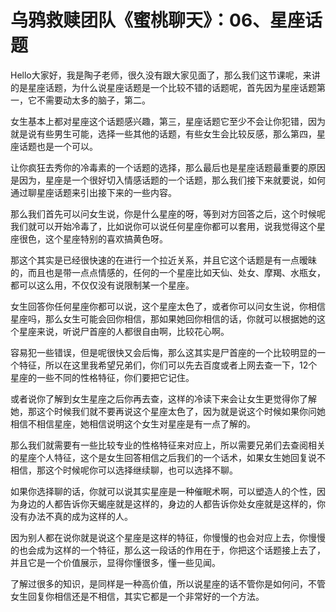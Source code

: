 # 乌鸦救赎团队《蜜桃聊天》：06、星座话题

Hello大家好，我是陶子老师，很久没有跟大家见面了，那么我们这节课呢，来讲的是星座话题，为什么说星座话题是一个比较不错的话题呢，首先因为星座话题第一，它不需要动太多的脑子，第二。

女生基本上都对星座这个话题感兴趣，第三，星座话题它至少不会让你犯错，因为就是说有些男生可能，选择一些其他的话题，有些女生会比较反感，那么第四，星座话题也是一个可以。

让你疯狂去秀你的冷毒素的一个话题的选择，那么最后也是星座话题最重要的原因是因为，星座是一个很好切入情感话题的一个话题，那么我们接下来就要说，如何通过聊星座话题来引出接下来的一些内容。

那么我们首先可以问女生说，你是什么星座的呀，等到对方回答之后，这个时候呢我们就可以开始冷毒了，比如说你可以说任何星座你都可以套用，说我觉得这个星座很色，这个星座特别的喜欢搞黄色呀。

那这个其实是已经很快速的在进行一个拉近关系，并且它这个话题是有一点暧昧的，而且也是带一点点情感的，任何的一个星座比如天仙、处女、摩羯、水瓶女，都可以这么用，不仅仅没有说限制某一个星座。

女生回答你任何星座你都可以说，这个星座太色了，或者你可以问女生说，你相信星座吗，那么女生可能会回你相信，那如果她回你相信的话，你就可以根据她的这个星座来说，听说尸首座的人都很自由啊，比较花心啊。

容易犯一些错误，但是呢很快又会后悔，那么这其实是尸首座的一个比较明显的一个特征，所以在这里我希望兄弟们，你们可以先去百度或者上网去查一下，12个星座的一些不同的性格特征，你们要把它记住。

或者说你了解到女生星座之后你再去查，这样的冷读下来会让女生更觉得你了解她，那这个时候我们就不要再说这个星座太色了，因为就是说这个时候如果你问她相信不相信星座，她相信说明这个女生对星座是有一点了解的。

那么我们就需要有一些比较专业的性格特征来对应上，所以需要兄弟们去查阅相关的星座个人特征，这个是女生回答相信之后我们的一个话术，如果女生她回复说不相信，那这个时候呢你可以选择继续聊，也可以选择不聊。

如果你选择聊的话，你就可以说其实星座是一种催眠术啊，可以塑造人的个性，因为身边的人都告诉你天蝎座就是这样的，身边的人都告诉你处女座就是这样的，你没有办法不真的成为这样的人。

因为别人都在说你就是说这个星座是这样的特征，你慢慢的也会对应上去，你慢慢的也会成为这样的一个特征，那么这一段话的作用在于，你把这个话题接上去了，并且它是一个价值展示，显得你懂很多，懂一些见闻。

了解过很多的知识，是同样是一种高价值，所以说星座的话不管你是如何问，不管女生回复你相信还是不相信，其实它都是一个非常好的一个方法。

